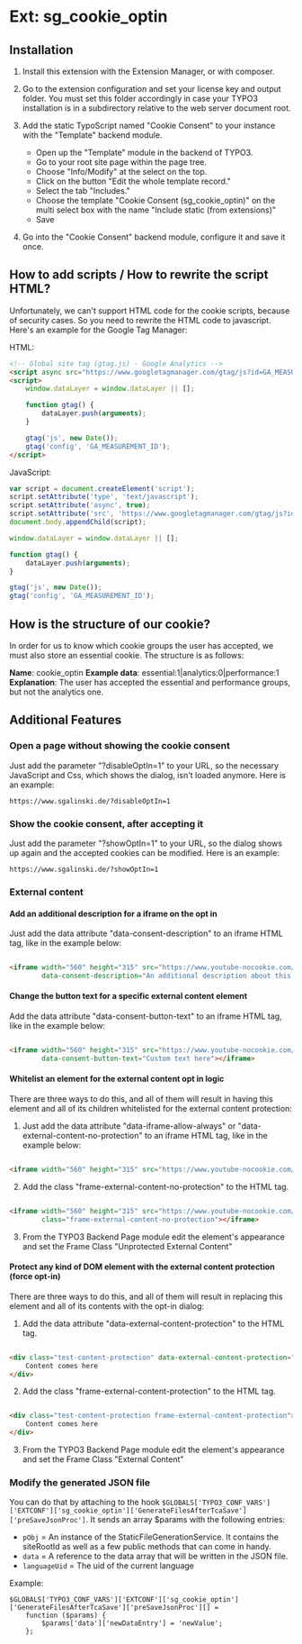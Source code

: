 # Ext: sg_cookie_optin

## Installation

1. Install this extension with the Extension Manager, or with composer.

2. Go to the extension configuration and set your license key and output folder. You must set this folder accordingly in
   case your TYPO3 installation is in a subdirectory relative to the web server document root.

3. Add the static TypoScript named "Cookie Consent" to your instance with the "Template" backend module.

    - Open up the "Template" module in the backend of TYPO3.
    - Go to your root site page within the page tree.
    - Choose "Info/Modify" at the select on the top.
    - Click on the button "Edit the whole template record."
    - Select the tab "Includes."
    - Choose the template "Cookie Consent (sg_cookie_optin)" on the multi select box with the name "Include static (from
      extensions)"
    - Save

4. Go into the "Cookie Consent" backend module, configure it and save it once.

## How to add scripts / How to rewrite the script HTML?

Unfortunately, we can't support HTML code for the cookie scripts, because of security cases. So you need to rewrite the
HTML code to javascript. Here's an example for the Google Tag Manager:

HTML:

```html
<!-- Global site tag (gtag.js) - Google Analytics -->
<script async src="https://www.googletagmanager.com/gtag/js?id=GA_MEASUREMENT_ID"></script>
<script>
    window.dataLayer = window.dataLayer || [];

    function gtag() {
        dataLayer.push(arguments);
    }

    gtag('js', new Date());
    gtag('config', 'GA_MEASUREMENT_ID');
</script>
```

JavaScript:

```javascript
var script = document.createElement('script');
script.setAttribute('type', 'text/javascript');
script.setAttribute('async', true);
script.setAttribute('src', 'https://www.googletagmanager.com/gtag/js?id=GA_MEASUREMENT_ID');
document.body.appendChild(script);

window.dataLayer = window.dataLayer || [];

function gtag() {
    dataLayer.push(arguments);
}

gtag('js', new Date());
gtag('config', 'GA_MEASUREMENT_ID');
```

## How is the structure of our cookie?

In order for us to know which cookie groups the user has accepted, we must also store an essential cookie.
The structure is as follows:

**Name**: cookie_optin
**Example data**: essential:1|analytics:0|performance:1
**Explanation**: The user has accepted the essential and performance groups, but not the analytics one.

## Additional Features

### Open a page without showing the cookie consent

Just add the parameter "?disableOptIn=1" to your URL, so the necessary JavaScript and Css, which shows the dialog, isn't
loaded anymore. Here is an example:

```
https://www.sgalinski.de/?disableOptIn=1
```

### Show the cookie consent, after accepting it

Just add the parameter "?showOptIn=1" to your URL, so the dialog shows up again and the accepted cookies can be
modified.
Here is an example:

```
https://www.sgalinski.de/?showOptIn=1
```

### External content

#### Add an additional description for a iframe on the opt in

Just add the data attribute "data-consent-description" to an iframe HTML tag, like in the example below:

```html

<iframe width="560" height="315" src="https://www.youtube-nocookie.com/XYZ"
        data-consent-description="An additional description about this video!"></iframe>
```

#### Change the button text for a specific external content element

Add the data attribute "data-consent-button-text" to an iframe HTML tag, like in the example below:

```html

<iframe width="560" height="315" src="https://www.youtube-nocookie.com/XYZ"
        data-consent-button-text="Custom text here"></iframe>
```

#### Whitelist an element for the external content opt in logic

There are three ways to do this, and all of them will result in having this element and all of its children whitelisted
for the external content protection:

1. Just add the data attribute "data-iframe-allow-always" or "data-external-content-no-protection" to an iframe HTML
   tag, like in the example below:

```html

<iframe width="560" height="315" src="https://www.youtube-nocookie.com/XYZ" data-iframe-allow-always="1"></iframe>
```

2. Add the class "frame-external-content-no-protection" to the HTML tag.

```html

<iframe width="560" height="315" src="https://www.youtube-nocookie.com/XYZ"
        class="frame-external-content-no-protection"></iframe>
```

3. From the TYPO3 Backend Page module edit the element's appearance and set the Frame Class "Unprotected External
   Content"

#### Protect any kind of DOM element with the external content protection (force opt-in)

There are three ways to do this, and all of them will result in replacing this element and all of its contents with the
opt-in dialog:

1. Add the data attribute "data-external-content-protection" to the HTML tag.

```html

<div class="test-content-protection" data-external-content-protection="1">
    Content comes here
</div>
```

2. Add the class "frame-external-content-protection" to the HTML tag.

```html

<div class="test-content-protection frame-external-content-protection">
    Content comes here
</div>
```

3. From the TYPO3 Backend Page module edit the element's appearance and set the Frame Class "External Content"

### Modify the generated JSON file

You can do that by attaching to the
hook `$GLOBALS['TYPO3_CONF_VARS']['EXTCONF']['sg_cookie_optin']['GenerateFilesAfterTcaSave']['preSaveJsonProc']`.
It sends an array $params with the following entries:

- `pObj` = An instance of the StaticFileGenerationService. It contains the siteRootId as well as a few public methods
  that
  can come in handy.
- `data` = A reference to the data array that will be written in the JSON file.
- `languageUid` = The uid of the current language

Example:

```
$GLOBALS['TYPO3_CONF_VARS']['EXTCONF']['sg_cookie_optin']['GenerateFilesAfterTcaSave']['preSaveJsonProc'][] =
    function ($params) {
        $params['data']['newDataEntry'] = 'newValue';
    };
```

